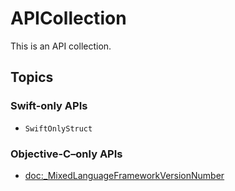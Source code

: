 # APICollection

This is an API collection.

## Topics

### Swift-only APIs

- ``SwiftOnlyStruct``

### Objective-C–only APIs

- <doc:_MixedLanguageFrameworkVersionNumber>

<!-- Copyright (c) 2022 Apple Inc and the Swift Project authors. All Rights Reserved. -->
